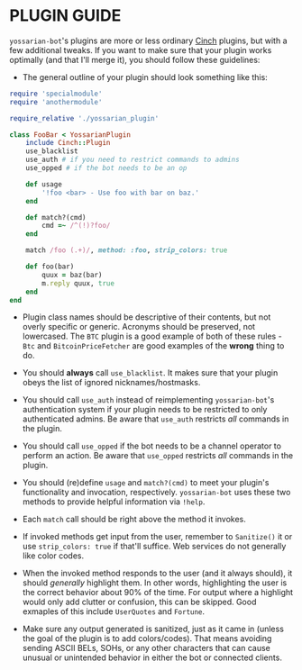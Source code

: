 PLUGIN GUIDE
============

`yossarian-bot`'s plugins are more or less ordinary
[Cinch](https://github.com/cinchrb/cinch) plugins, but with a few additional
tweaks. If you want to make sure that your plugin works optimally (and that
I'll merge it), you should follow these guidelines:

* The general outline of your plugin should look something like this:

```ruby
require 'specialmodule'
require 'anothermodule'

require_relative './yossarian_plugin'

class FooBar < YossarianPlugin
	include Cinch::Plugin
	use_blacklist
	use_auth # if you need to restrict commands to admins
	use_opped # if the bot needs to be an op

	def usage
		'!foo <bar> - Use foo with bar on baz.'
	end

	def match?(cmd)
		cmd =~ /^(!)?foo/
	end

	match /foo (.+)/, method: :foo, strip_colors: true

	def foo(bar)
		quux = baz(bar)
		m.reply quux, true
	end
end

```

* Plugin class names should be descriptive of their contents, but not overly
specific or generic. Acronyms should be preserved, not lowercased. The `BTC`
plugin is a good example of both of these rules - `Btc` and
`BitcoinPriceFetcher` are good examples of the **wrong** thing to do.

* You should **always** call `use_blacklist`. It makes sure that your plugin
obeys the list of ignored nicknames/hostmasks.

* You should call `use_auth` instead of reimplementing `yossarian-bot`'s
authentication system if your plugin needs to be restricted to only
authenticated admins. Be aware that `use_auth` restricts *all* commands in the
plugin.

* You should call `use_opped` if the bot needs to be a channel operator to
perform an action. Be aware that `use_opped` restricts *all* commands in the
plugin.

* You should (re)define `usage` and `match?(cmd)` to meet your plugin's
functionality and invocation, respectively. `yossarian-bot` uses these two
methods to provide helpful information via `!help`.

* Each `match` call should be right above the method it invokes.

* If invoked methods get input from the user, remember to `Sanitize()` it or
use `strip_colors: true` if that'll suffice. Web services do not generally like
color codes.

* When the invoked method responds to the user (and it always should), it
should *generally* highlight them. In other words, highlighting the user is the
correct behavior about 90% of the time. For output where a highlight would only
add clutter or confusion, this can be skipped. Good exmaples of this include
`UserQuotes` and `Fortune`.

* Make sure any output generated is sanitized, just as it came in (unless
the goal of the plugin is to add colors/codes). That means avoiding sending
ASCII BELs, SOHs, or any other characters that can cause unusual or unintended
behavior in either the bot or connected clients.
